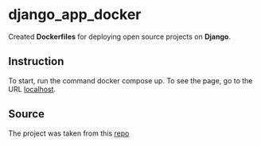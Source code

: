 # django_app_docker
Сreated **Dockerfiles** for deploying open source projects on **Django**.

## Instruction
To start, run the command docker compose up. To see the page, go to the URL [localhost](http://localhost:8000/).

## Source
The project was taken from this [repo](https://github.com/vacchiano/django-recipe-app) 
